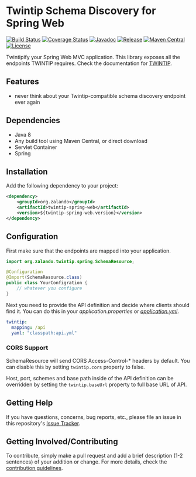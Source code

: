 # Twintip Schema Discovery for Spring Web

[![Build Status](https://img.shields.io/travis/zalando-stups/twintip-spring-web/master.svg)](https://travis-ci.org/zalando-stups/twintip-spring-web)
[![Coverage Status](https://img.shields.io/coveralls/zalando-stups/twintip-spring-web/master.svg)](https://coveralls.io/r/zalando-stups/twintip-spring-web)
[![Javadoc](https://javadoc-emblem.rhcloud.com/doc/org.zalando/twintip-spring-web/badge.svg)](http://www.javadoc.io/doc/org.zalando/twintip-spring-web)
[![Release](https://img.shields.io/github/release/zalando-stups/twintip-spring-web.svg)](https://github.com/zalando-stups/twintip-spring-web/releases)
[![Maven Central](https://img.shields.io/maven-central/v/org.zalando/twintip-spring-web.svg)](https://maven-badges.herokuapp.com/maven-central/org.zalando/twintip-spring-web)
[![License](https://img.shields.io/badge/license-MIT-blue.svg)](https://raw.githubusercontent.com/zalando-stups/twintip-spring-web/master/LICENSE)

Twintipify your Spring Web MVC application. This library exposes all the endpoints TWINTIP requires.
Check the documentation for [TWINTIP](http://stups.readthedocs.org/en/latest/components/twintip.html).

## Features

- never think about your Twintip-compatible schema discovery endpoint ever again

## Dependencies

- Java 8
- Any build tool using Maven Central, or direct download
- Servlet Container
- Spring

## Installation

Add the following dependency to your project:

```xml
<dependency>
    <groupId>org.zalando</groupId>
    <artifactId>twintip-spring-web</artifactId>
    <version>${twintip-spring-web.version}</version>
</dependency>
```

## Configuration

First make sure that the endpoints are mapped into your application.

```java
import org.zalando.twintip.spring.SchemaResource;

@Configuration
@Import(SchemaResource.class)
public class YourConfigration {
    // whatever you configure
}
```

Next you need to provide the API definition and decide where clients should find it.
You can do this in your *application.properties* or 
[*application.yml*](http://docs.spring.io/spring-boot/docs/current/reference/html/boot-features-external-config.html#boot-features-external-config-yaml).

```yaml
twintip:
  mapping: /api
  yaml: "classpath:api.yml"
```

### CORS Support

SchemaResource will send CORS Access-Control-* headers by default. You can disable this by setting `twintip.cors`
property to false.

Host, port, schemes and base path inside of the API definition can be overridden by setting the `twintip.baseUrl` 
property to full base URL of API.

## Getting Help

If you have questions, concerns, bug reports, etc., please file an issue in this repository's [Issue Tracker](../../issues).

## Getting Involved/Contributing

To contribute, simply make a pull request and add a brief description (1-2 sentences) of your addition or change. For
more details, check the [contribution guidelines](CONTRIBUTING.md).